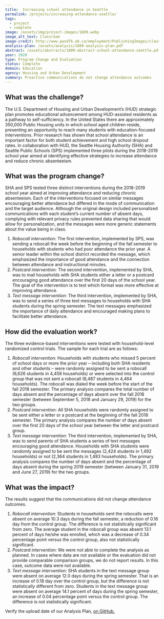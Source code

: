 ```yaml
---
title:  Increasing school attendance in Seattle
permalink: /projects/increasing-attendance-seattle/
tags: 
  - project  
  - complete
image: /assets/img/project-images/1809.webp
image_alt_text: Classroom
image-credit: http://www.pwsd76.ab.ca/employment/PublishingImages/classroom-stock.webp
analysis-plan: /assets/analysis/1809-analysis-plan.pdf
abstract: /assets/abstracts/1809-abstract-school-attendance-seattle.pdf
year: 2020
type: Program Change and Evaluation
status: Complete
domain: Education
agency: Housing and Urban Development
summary: Proactive communications do not change attendance outcomes
---
```

## What was the challenge?
The U.S. Department of Housing and Urban Development’s (HUD) strategic plan promotes educational advancement among HUD-assisted residents as a pathway to self-sufficiency. In the United States there are approximately 350,000 Public Housing units in which school aged children reside, presenting an opportunity to reach many students with education-focused interventions. Prior research has shown that school attendance is an important factor for both student achievement and high school dropout rates. In collaboration with HUD, the Seattle Housing Authority (SHA) and Seattle Public Schools (SPS) implemented three pilots during the 2018-2019 school year aimed at identifying effective strategies to increase attendance and reduce chronic absenteeism.

## What was the program change?
SHA and SPS tested three distinct interventions during the 2018-2019 school year aimed at improving attendance and reducing chronic absenteeism. Each of the interventions focused on similar messages encouraging better attendance but differed in the mode of communication and the target audience. Although the original design included personalized communications with each student’s current number of absent days, complying with relevant privacy rules prevented data sharing that would allow for personalization, and the messages were more generic statements about the value being in class.

1. *Robocall intervention:* The first intervention, implemented by SPS, was sending a robocall the week before the beginning of the fall semester to households with students who had poor attendance the prior year. A senior leader within the school district recorded the message, which emphasized the importance of good attendance and the connection between attendance and instructional minutes.
2. *Postcard intervention:* The second intervention, implemented by SHA, was to mail households with SHA students either a letter or a postcard encouraging good attendance over the first 20 days of the school year. The goal of the intervention is to test which format was more effective at improving attendance.
3. *Text message intervention:* The third intervention, implemented by SHA, was to send a series of three text messages to households with SHA students during the spring semester. The text messages emphasized the importance of daily attendance and encouraged making plans to facilitate better attendance.

## How did the evaluation work?
The three evidence-based interventions were tested with household-level randomized control trials. The sample for each trial are as follows:
1. *Robocall intervention:* Households with students who missed 5 percent of school days or more the prior year – including both SHA residents and other students – were randomly assigned to be sent a robocall (6,626 students in 4,458 households) or were selected into the control group that was not sent a robocall (6,487 students in 4,464 households). The robocall was dialed the week before the start of the fall 2018 semester. The primary analysis compares the total number of days absent and the percentage of days absent over the fall 2018 semester (between September 5, 2018 and January 29, 2019) for the two groups.
2. *Postcard intervention:* All SHA households were randomly assigned to be sent either a letter or a postcard at the beginning of the fall 2018 semester. The primary analysis compares the number of days absent over the first 20 days of the school year between the letter and postcard group.
3. *Text message intervention:* The third intervention, implemented by SHA, was to send parents of SHA students a series of text messages encouraging good attendance. Households with SHA students were randomly assigned to be sent the messages (2,424 students in 1,492 households) or not (2,364 students in 1,483 households). The primary analysis compares the number of days absent and the percentage of days absent during the spring 2019 semester (between January 31, 2019 and June 27, 2019) for the two groups.

## What was the impact?
The results suggest that the communications did not change attendance outcomes.
1. *Robocall intervention:* Students in households sent the robocalls were absent on average 10.3 days during the fall semester, a reduction of 0.16 day from the control group. The difference is not statistically significant from zero. The average student in the robocall group was absent 13.1 percent of days he/she was enrolled, which was a decrease of 0.34 percentage point versus the control group, also not statistically significant.
2. *Postcard intervention:* We were not able to complete the analysis as planned. In cases where data are not available or the evaluation did not provide comparable comparison groups, we do not report results. In this case, outcome data were not available.
3. *Text message intervention:* SHA students in the text message group were absent on average 12.0 days during the spring semester. That is an increase of 0.18 day over the control group, but the difference is not statistically different from zero. Students in the text message group were absent on average 14.1 percent of days during the spring semester, an increase of 0.04 percentage point versus the control group. The difference is not statistically significant.

Verify the upload date of our Analysis Plan, <a href="https://github.com/gsa-oes/office-of-evaluation-sciences/commits/master/assets/analysis/1809-analysis-plan.pdf">on GitHub.</a>
